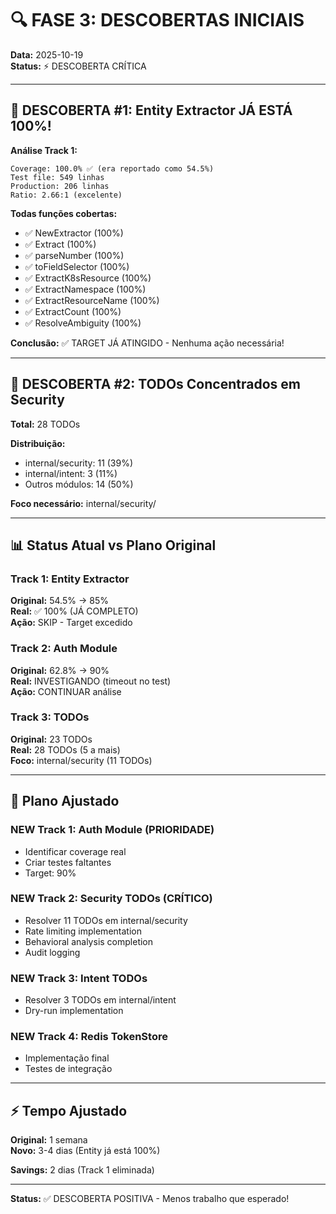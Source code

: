 # 🔍 FASE 3: DESCOBERTAS INICIAIS

**Data:** 2025-10-19  
**Status:** ⚡ DESCOBERTA CRÍTICA

---

## 🎯 DESCOBERTA #1: Entity Extractor JÁ ESTÁ 100%!

**Análise Track 1:**
```
Coverage: 100.0% ✅ (era reportado como 54.5%)
Test file: 549 linhas
Production: 206 linhas
Ratio: 2.66:1 (excelente)
```

**Todas funções cobertas:**
- ✅ NewExtractor (100%)
- ✅ Extract (100%)
- ✅ parseNumber (100%)
- ✅ toFieldSelector (100%)
- ✅ ExtractK8sResource (100%)
- ✅ ExtractNamespace (100%)
- ✅ ExtractResourceName (100%)
- ✅ ExtractCount (100%)
- ✅ ResolveAmbiguity (100%)

**Conclusão:** ✅ TARGET JÁ ATINGIDO - Nenhuma ação necessária!

---

## 🎯 DESCOBERTA #2: TODOs Concentrados em Security

**Total:** 28 TODOs

**Distribuição:**
- internal/security: 11 (39%)
- internal/intent: 3 (11%)
- Outros módulos: 14 (50%)

**Foco necessário:** internal/security/

---

## 📊 Status Atual vs Plano Original

### Track 1: Entity Extractor
**Original:** 54.5% → 85%  
**Real:** ✅ 100% (JÁ COMPLETO)  
**Ação:** SKIP - Target excedido

### Track 2: Auth Module
**Original:** 62.8% → 90%  
**Real:** INVESTIGANDO (timeout no test)  
**Ação:** CONTINUAR análise

### Track 3: TODOs
**Original:** 23 TODOs  
**Real:** 28 TODOs (5 a mais)  
**Foco:** internal/security (11 TODOs)

---

## 🚀 Plano Ajustado

### NEW Track 1: Auth Module (PRIORIDADE)
- Identificar coverage real
- Criar testes faltantes
- Target: 90%

### NEW Track 2: Security TODOs (CRÍTICO)
- Resolver 11 TODOs em internal/security
- Rate limiting implementation
- Behavioral analysis completion
- Audit logging

### NEW Track 3: Intent TODOs
- Resolver 3 TODOs em internal/intent
- Dry-run implementation

### NEW Track 4: Redis TokenStore
- Implementação final
- Testes de integração

---

## ⚡ Tempo Ajustado

**Original:** 1 semana  
**Novo:** 3-4 dias (Entity já está 100%)

**Savings:** 2 dias (Track 1 eliminada)

---

**Status:** ✅ DESCOBERTA POSITIVA - Menos trabalho que esperado!

